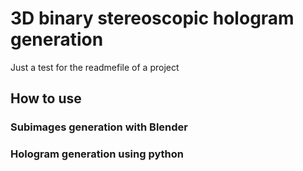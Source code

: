 # 3D binary stereoscopic hologram generation

Just a test for the readmefile of a project

## How to use

### Subimages generation with Blender


### Hologram generation using python
